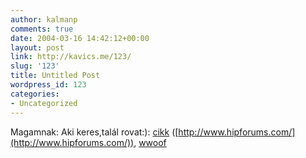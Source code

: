 ```yaml
---
author: kalmanp
comments: true
date: 2004-03-16 14:42:12+00:00
layout: post
link: http://kavics.me/123/
slug: '123'
title: Untitled Post
wordpress_id: 123
categories:
- Uncategorized
---
```


Magamnak: Aki keres,talál rovat:): [cikk](http://www.hipforums.com/thread-16-155477.html) ([http://www.hipforums.com/](http://www.hipforums.com/)), [wwoof](http://www.wwoof.org/home.asp)
